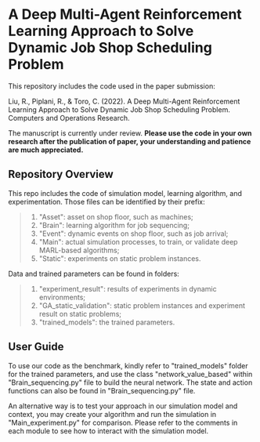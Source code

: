# A Deep Multi-Agent Reinforcement Learning Approach to Solve Dynamic Job Shop Scheduling Problem
This repository includes the code used in the paper submission: 

Liu, R., Piplani, R., & Toro, C. (2022). A Deep Multi-Agent Reinforcement Learning Approach to Solve Dynamic Job Shop Scheduling Problem. Computers and Operations Research.

The manuscript is currently under review. **Please use the code in your own research after the publication of paper, your understanding and patience are much appreciated.**

## Repository Overview

This repo includes the code of simulation model, learning algorithm, and experimentation. Those files can be identified by their prefix:
> 1. "Asset": asset on shop floor, such as machines;
> 2. "Brain": learning algorithm for job sequencing;
> 3. "Event": dynamic events on shop floor, such as job arrival;
> 4. "Main": actual simulation processes, to train, or validate deep MARL-based algorithms;
> 5. "Static": experiments on static problem instances.

Data and trained parameters can be found in folders:
> 1. "experiment_result": results of experiments in dynamic environments;
> 2. "GA_static_validation": static problem instances and experiment result on static problems;
> 3. "trained_models": the trained parameters.

## User Guide

To use our code as the benchmark, kindly refer to "trained_models" folder for the trained parameters, and use the class "network_value_based" within "Brain_sequencing.py" file to build the neural network. The state and action functions can also be found in "Brain_sequencing.py" file.

An alternative way is to test your approach in our simulation model and context, you may create your algorithm and run the simulation in "Main_experiment.py" for comparison. Please refer to the comments in each module to see how to interact with the simulation model.
